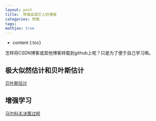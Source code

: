 ```yaml
---
layout: post
title:  转载自其它人的博客
categories: 转载
tags:  
mathjax: true
---
```


* content
{:toc}

怎样将CSDN博客或其他博客转载到github上呢？只是为了便于自己学习嘛。





## 极大似然估计和贝叶斯估计

[贝叶斯估计](http://blog.csdn.net/liu1194397014/article/details/52766760)

## 增强学习
[马尔科夫决策过程](https://www.cnblogs.com/jinxulin/p/3517377.html)
